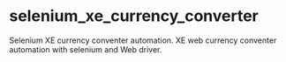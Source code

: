 # selenium_xe_currency_converter
Selenium XE currency conventer automation.
XE web currency conventer automation with selenium and Web driver.
